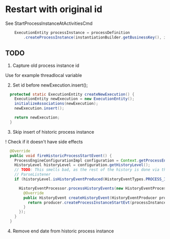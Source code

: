 # Restart with original id

See StartProcessInstanceAtActivitiesCmd

```java
    ExecutionEntity processInstance = processDefinition
        .createProcessInstance(instantiationBuilder.getBusinessKey(), instantiationBuilder.getCaseInstanceId(), initialActivity);
```

## TODO

1. Capture old process instance id

Use for example threadlocal variable

2. Set id before newExecution.insert();

```java
  protected static ExecutionEntity createNewExecution() {
    ExecutionEntity newExecution = new ExecutionEntity();
    initializeAssociations(newExecution);
    newExecution.insert();

    return newExecution;
  }
```

3. Skip insert of historic process instance

! Check if it doesn't have side effects

```java
  @Override
  public void fireHistoricProcessStartEvent() {
    ProcessEngineConfigurationImpl configuration = Context.getProcessEngineConfiguration();
    HistoryLevel historyLevel = configuration.getHistoryLevel();
    // TODO: This smells bad, as the rest of the history is done via the
    // ParseListener
    if (historyLevel.isHistoryEventProduced(HistoryEventTypes.PROCESS_INSTANCE_START, processInstance)) {

      HistoryEventProcessor.processHistoryEvents(new HistoryEventProcessor.HistoryEventCreator() {
        @Override
        public HistoryEvent createHistoryEvent(HistoryEventProducer producer) {
          return producer.createProcessInstanceStartEvt(processInstance);
        }
      });
    }
  }
```

4. Remove end date from historic process instance